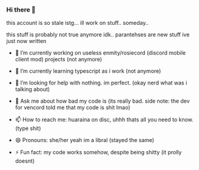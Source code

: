 ### Hi there 👋
this account is so stale istg... ill work on stuff.. someday..

this stuff is probably not true anymore idk.. parantehses are new stuff ive just now written 
- 🔭 I’m currently working on useless enmity/rosiecord (discord mobile client mod) projects (not anymore)
- 🌱 I’m currently learning typescript as i work (not anymore)
- 🤔 I’m looking for help with nothing. im perfect. (okay nerd what was i talking about)
- 💬 Ask me about how bad my code is (its really bad. side note: the dev for vencord told me that my code is shit lmao)
- 📫 How to reach me: huaraina on disc, uhhh thats all you need to know. (type shit)
- 😄 Pronouns: she/her yeah im a libral (stayed the same)
  
- ⚡ Fun fact: my code works somehow, despite being shitty (it prolly doesnt)
